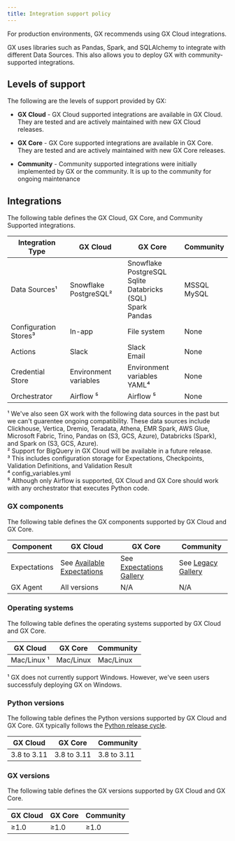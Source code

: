 ```yaml
---
title: Integration support policy
---
```


For production environments, GX recommends using GX Cloud integrations.

GX uses libraries such as Pandas, Spark, and SQLAlchemy to integrate with different Data Sources. This also allows you to deploy GX with community-supported integrations.

## Levels of support

The following are the levels of support provided by GX:

- <b>GX Cloud</b> - GX Cloud supported integrations are available in GX Cloud. They are tested and are actively maintained with new GX Cloud releases.

- <b>GX Core</b> - GX Core supported integrations are available in GX Core. They are tested and are actively maintained with new GX Core releases.

- <b>Community</b> - Community supported integrations were initially implemented by GX or the community. It is up to the community for ongoing maintenance

## Integrations

The following table defines the GX Cloud, GX Core, and Community Supported integrations.

| Integration Type      | GX Cloud                   | GX Core                                                                       | Community                         |
| --------------------- | -------------------------- | ----------------------------------------------------------------------------- | --------------------------------- |
| Data Sources¹         | Snowflake<br/> PostgreSQL² | Snowflake<br/>PostgreSQL<br/>Sqlite<br/>Databricks (SQL)<br/>Spark<br/>Pandas | MSSQL<br/>MySQL<br/> |
| Configuration Stores³ | In-app                     | File system                                                                   | None                              |
| Actions               | Slack                      | Slack <br/>Email                                                              | None                              |
| Credential Store      | Environment variables      | Environment variables <br/> YAML⁴                                             | None                              |
| Orchestrator          | Airflow ⁵                  | Airflow ⁵                                                                     | None                              |

¹ We've also seen GX work with the following data sources in the past but we can't guarentee ongoing compatibility. These data sources include Clickhouse, Vertica, Dremio, Teradata, Athena, EMR Spark, AWS Glue, Microsoft Fabric, Trino, Pandas on (S3, GCS, Azure), Databricks (Spark), and Spark on (S3, GCS, Azure).<br/>
² Support for BigQuery in GX Cloud will be available in a future release.<br/>
³ This includes configuration storage for Expectations, Checkpoints, Validation Definitions, and Validation Result<br/>
⁴ config_variables.yml<br/>
⁵ Although only Airflow is supported, GX Cloud and GX Core should work with any orchestrator that executes Python code.<br/>

### GX components

The following table defines the GX components supported by GX Cloud and GX Core.

| Component    | GX Cloud                                                                                        | GX Core                                                               | Community                                                                  |
| ------------ | ----------------------------------------------------------------------------------------------- | --------------------------------------------------------------------- | -------------------------------------------------------------------------- |
| Expectations | See [Available Expectations](/cloud/expectations/manage_expectations.md#available-expectations) | See [Expectations Gallery](https://greatexpectations.io/expectations) | See [Legacy Gallery](https://greatexpectations.io/legacy/v1/expectations/) |
| GX Agent     | All versions                                                                                    | N/A                                                                   | N/A                                                                        |

### Operating systems

The following table defines the operating systems supported by GX Cloud and GX Core.

| GX Cloud    | GX Core   | Community |
| ----------- | --------- | --------- |
| Mac/Linux ¹ | Mac/Linux | Mac/Linux |

¹ GX does not currently support Windows. However, we've seen users successfuly deploying GX on Windows.

### Python versions

The following table defines the Python versions supported by GX Cloud and GX Core. GX typically follows the [Python release cycle](https://devguide.python.org/versions/).

| GX Cloud    | GX Core     | Community   |
| ----------- | ----------- | ----------- |
| 3.8 to 3.11 | 3.8 to 3.11 | 3.8 to 3.11 |

### GX versions

The following table defines the GX versions supported by GX Cloud and GX Core.

| GX Cloud | GX Core | Community |
| -------- | ------- | --------- |
| ≥1.0     | ≥1.0    | ≥1.0      |
